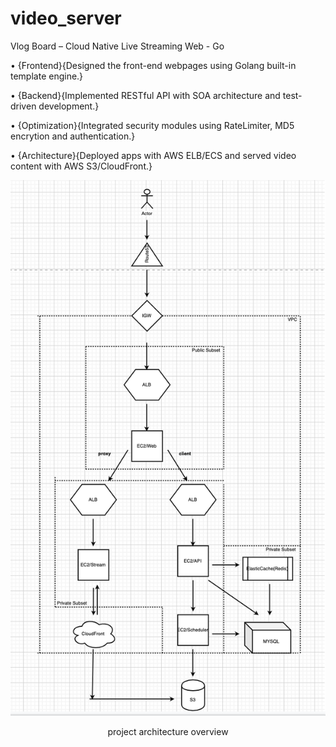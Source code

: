 # video_server

Vlog Board – Cloud Native Live Streaming Web - Go

•	{Frontend}{Designed the front-end webpages using Golang built-in template engine.}

•	{Backend}{Implemented RESTful API with SOA architecture and test-driven development.}

•	{Optimization}{Integrated security modules using RateLimiter, MD5 encrytion and authentication.}               

•	{Architecture}{Deployed apps with AWS ELB/ECS and served video content with AWS S3/CloudFront.}


        
![project architecture overview](https://github.com/gpldirk/video_server/blob/master/video_server_architecture.png)
<div align=center>project architecture overview</div>
